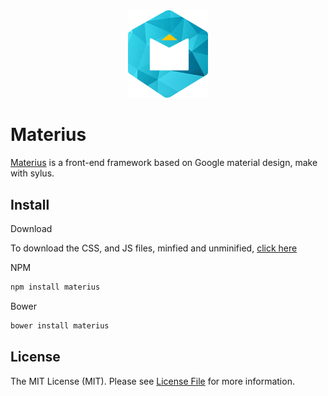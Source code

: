 <div align="center">
  <img alt="logo" src="https://raw.githubusercontent.com/materius/framework/master/logo.png" width="128">
</div>

# Materius

[Materius](http://materius.github.io/) is a front-end framework based on Google material design, make with sylus.

## Install

Download

To download the CSS, and JS files, minfied and unminified, [click here](http://materius.github.io/download.html)

NPM

```bash
npm install materius
```

Bower

```bash
bower install materius
```

## License

The MIT License (MIT). Please see [License File](LICENSE.md) for more information.
